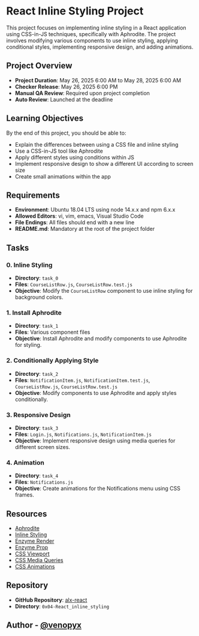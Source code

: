 # React Inline Styling Project

This project focuses on implementing inline styling in a React application using CSS-in-JS techniques, specifically with Aphrodite. The project involves modifying various components to use inline styling, applying conditional styles, implementing responsive design, and adding animations.

## Project Overview

- **Project Duration**: May 26, 2025 6:00 AM to May 28, 2025 6:00 AM
- **Checker Release**: May 26, 2025 6:00 PM
- **Manual QA Review**: Required upon project completion
- **Auto Review**: Launched at the deadline

## Learning Objectives

By the end of this project, you should be able to:

- Explain the differences between using a CSS file and inline styling
- Use a CSS-in-JS tool like Aphrodite
- Apply different styles using conditions within JS
- Implement responsive design to show a different UI according to screen size
- Create small animations within the app

## Requirements

- **Environment**: Ubuntu 18.04 LTS using node 14.x.x and npm 6.x.x
- **Allowed Editors**: vi, vim, emacs, Visual Studio Code
- **File Endings**: All files should end with a new line
- **README.md**: Mandatory at the root of the project folder

## Tasks

### 0. Inline Styling

- **Directory**: `task_0`
- **Files**: `CourseListRow.js`, `CourseListRow.test.js`
- **Objective**: Modify the `CourseListRow` component to use inline styling for background colors.

### 1. Install Aphrodite

- **Directory**: `task_1`
- **Files**: Various component files
- **Objective**: Install Aphrodite and modify components to use Aphrodite for styling.

### 2. Conditionally Applying Style

- **Directory**: `task_2`
- **Files**: `NotificationItem.js`, `NotificationItem.test.js`, `CourseListRow.js`, `CourseListRow.test.js`
- **Objective**: Modify components to use Aphrodite and apply styles conditionally.

### 3. Responsive Design

- **Directory**: `task_3`
- **Files**: `Login.js`, `Notifications.js`, `NotificationItem.js`
- **Objective**: Implement responsive design using media queries for different screen sizes.

### 4. Animation

- **Directory**: `task_4`
- **Files**: `Notifications.js`
- **Objective**: Create animations for the Notifications menu using CSS frames.

## Resources

- [Aphrodite](https://github.com/Khan/aphrodite)
- [Inline Styling](https://reactjs.org/docs/dom-elements.html#style)
- [Enzyme Render](https://enzymejs.github.io/enzyme/docs/api/ShallowWrapper/render.html)
- [Enzyme Prop](https://enzymejs.github.io/enzyme/docs/api/ShallowWrapper/prop.html)
- [CSS Viewport](https://developer.mozilla.org/en-US/docs/Web/CSS/Viewport_concepts)
- [CSS Media Queries](https://developer.mozilla.org/en-US/docs/Web/CSS/Media_Queries)
- [CSS Animations](https://developer.mozilla.org/en-US/docs/Web/CSS/CSS_Animations)

## Repository

- **GitHub Repository**: [alx-react](https://github.com/venopyx/alx-react)
- **Directory**: `0x04-React_inline_styling`

## Author - [@venopyx](https://github.com/venopyx)